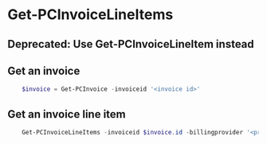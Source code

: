 # Get-PCInvoiceLineItems #

## Deprecated: Use Get-PCInvoiceLineItem instead ##

## Get an invoice ##

```powershell
    $invoice = Get-PCInvoice -invoiceid '<invoice id>'
```

## Get an invoice line item ##

```powershell
    Get-PCInvoiceLineItems -invoiceid $invoice.id -billingprovider '<provider>' -invoicelineitemtype '<line item type>'
```
